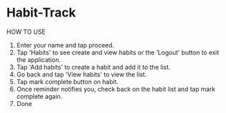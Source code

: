 # Habit-Track
HOW TO USE
1. Enter your name and tap proceed.
2. Tap 'Habits' to see create and view habits or the 'Logout' button to exit the application.
3. Tap 'Add habits' to create a habit and add it to the list. 
4. Go back and tap 'View habits' to view the list.
5. Tap mark complete button on habit.
6. Once reminder notifies you, check back on the habit list and tap mark complete again.
7. Done
